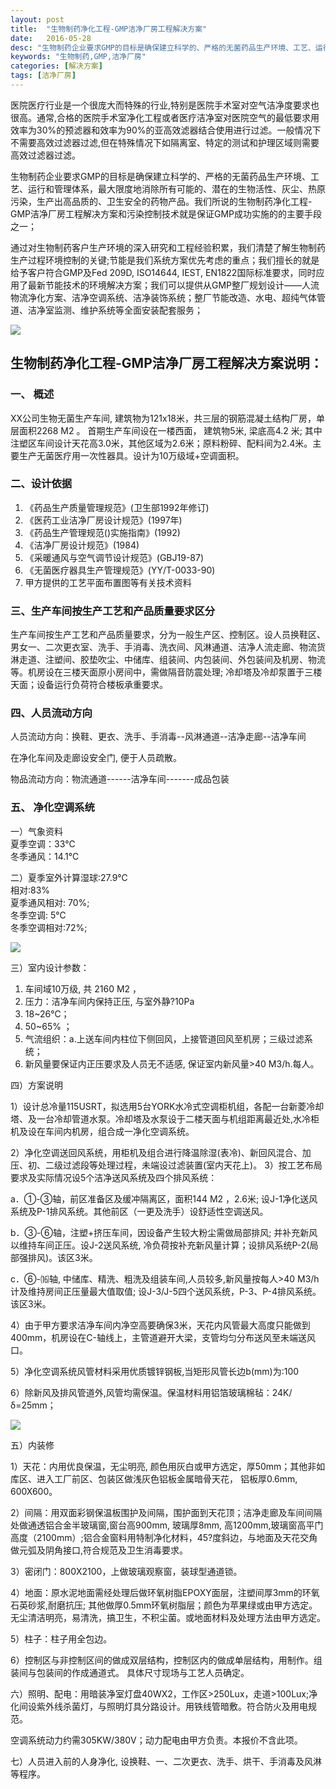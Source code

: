 ```yaml
---
layout: post
title:  "生物制药净化工程-GMP洁净厂房工程解决方案"
date:   2016-05-28
desc: "生物制药企业要求GMP的目标是确保建立科学的、严格的无菌药品生产环境、工艺、运行和管理体系，最大限度地消除所有可能的、潜在的生物活性、灰尘、热原污染，生产出高品质的、卫生安全的药物产品。"
keywords: "生物制药,GMP,洁净厂房"
categories: [解决方案]
tags: [洁净厂房]
---
```


医院医疗行业是一个很庞大而特殊的行业,特别是医院手术室对空气洁净度要求也很高。通常,合格的医院手术室净化工程或者医疗洁净室对医院空气的最低要求用效率为30%的预滤器和效率为90%的亚高效滤器结合使用进行过滤。一般情况下不需要高效过滤器过滤,但在特殊情况下如隔离室、特定的测试和护理区域则需要高效过滤器过滤。

生物制药企业要求GMP的目标是确保建立科学的、严格的无菌药品生产环境、工艺、运行和管理体系，最大限度地消除所有可能的、潜在的生物活性、灰尘、热原污染，生产出高品质的、卫生安全的药物产品。我们所说的生物制药净化工程-GMP洁净厂房工程解决方案和污染控制技术就是保证GMP成功实施的的主要手段之一；

通过对生物制药客户生产环境的深入研究和工程经验积累，我们清楚了解生物制药生产过程环境控制的关键;节能是我们系统方案优先考虑的重点；我们擅长的就是给予客户符合GMP及Fed 209D, ISO14644, IEST, EN1822国际标准要求，同时应用了最新节能技术的环境解决方案；我们可以提供从GMP整厂规划设计——人流物流净化方案、洁净空调系统、洁净装饰系统；整厂节能改造、水电、超纯气体管道、洁净室监测、维护系统等全面安装配套服务；

![](/static/img/2016/052801.gif)

## 生物制药净化工程-GMP洁净厂房工程解决方案说明：

### 一、 概述

XX公司生物无菌生产车间, 建筑物为121x18米，共三层的钢筋混凝土结构厂房，单层面积2268 M2 。 首期生产车间设在一楼西面， 建筑物5米, 梁底高4.2 米; 其中注塑区车间设计天花高3.0米，其他区域为2.6米；原料粉碎、配料间为2.4米。主要生产无菌医疗用一次性器具。设计为10万级域+空调面积。

### 二、设计依据

1. 《药品生产质量管理规范》(卫生部1992年修订)
2. 《医药工业洁净厂房设计规范》(1997年)
3. 《药品生产管理规范()实施指南》(1992)
4. 《洁净厂房设计规范》(1984)
5. 《采暖通风与空气调节设计规范》(GBJ19-87)
6. 《无菌医疗器具生产管理规范》(YY/T-0033-90)
7. 甲方提供的工艺平面布置图等有关技术资料

### 三、生产车间按生产工艺和产品质量要求区分

生产车间按生产工艺和产品质量要求，分为一般生产区、控制区。设人员换鞋区、男女一、二次更衣室、洗手、手消毒、洗衣间、风淋通道、洁净人流走廊、物流货淋走道、注塑间、胶垫吹尘、中储库、组装间、内包装间、外包装间及机房、物流等。机房设在三楼天面原小房间中，需做隔音防震处理; 冷却塔及冷却泵置于三楼天面；设备运行负荷符合楼板承重要求。

### 四、人员流动方向

人员流动方向：换鞋、更衣、洗手、手消毒--风淋通道--洁净走廊--洁净车间

在净化车间及走廊设安全门, 便于人员疏散。

物品流动方向：物流通道------洁净车间-------成品包装

### 五、 净化空调系统

一）气象资料  
夏季空调：33℃  
冬季通风：14.1℃

二）夏季室外计算湿球:27.9℃  
相对:83%  
夏季通风相对: 70%;  
冬季空调: 5℃  
冬季空调相对:72%;

![](/static/img/2016/052802.gif)

三）室内设计参数：

1. 车间域10万级, 共 2160 M2 ，  
2. 压力：洁净车间内保持正压, 与室外静?10Pa  
3. 18~26℃；  
4. 50~65% ；  
5. 气流组织：a.上送车间内柱位下侧回风，上接管道回风至机房；三级过滤系统；  
6. 新风量要保证内正压要求及人员无不适感, 保证室内新风量>40 M3/h.每人。

四）方案说明

1）设计总冷量115USRT，拟选用5台YORK水冷式空调柜机组，各配一台新菱冷却塔、及一台冷却管道水泵。冷却塔及水泵设于二楼天面与机组距离最近处,水冷柜机及设在车间内机房，组合成一净化空调系统。

2）净化空调送回风系统，用柜机及组合进行降温除湿(表冷)、新回风混合、加压、初、二级过滤段等处理过程，未端设过滤装置(室内天花上)。
3）按工艺布局要求及实际情况设5个洁净送风系统及四个排风系统：

a．①-③轴，前区准备区及缓冲隔离区，面积144 M2 ，2.6米; 设J-1净化送风系统及P-1排风系统。其他前区（一更及洗手）设舒适性空调送风。

b．③-⑥轴，注塑+挤压车间，因设备产生较大粉尘需做局部排风; 并补充新风以维持车间正压。设J-2送风系统, 冷负荷按补充新风量计算；设排风系统P-2(局部强排风)。该区3米。

c．⑥-⒃轴, 中储库、精洗、粗洗及组装车间,人员较多,新风量按每人>40 M3/h计及维持房间正压量最大值取值; 设J-3/J-5四个送风系统，P-3、P-4排风系统。该区3米。

4）由于甲方要求洁净车间内净空高要确保3米，天花内风管最大高度只能做到400mm，机房设在С-轴线上，主管道避开大梁，支管均匀分布送风至未端送风口。

5）净化空调系统风管材料采用优质镀锌钢板,当矩形风管长边b(mm)为:100

6）除新风及排风管道外,风管均需保温。保温材料用铝箔玻璃棉毡：24K/δ=25mm；

![](/static/img/2016/052803.jpg)

五）内装修

1）天花：内用优良保温，无尘明亮, 颜色用灰白或甲方选定，厚50mm；其他非如库区、进入工厂前区、包装区做浅灰色铝板金属暗骨天花， 铝板厚0.6mm, 600X600。

2）间隔：用双面彩钢保温板围护及间隔，围护面到天花顶；洁净走廊及车间间隔处做通透铝合金半玻璃窗,窗台高900mm, 玻璃厚8mm, 高1200mm,玻璃窗高平门高度（2100mm）;铝合金窗料用特制净化材料，45?度斜边，与地面及天花交角做元弧及阴角接口,符合规范及卫生消毒要求。

3）密闭门：800X2100，上做玻璃观察窗，装球型通道锁。

4）地面：原水泥地面需经处理后做环氧树脂EPOXY面层，注塑间厚3mm的环氧石英砂浆,耐磨抗压; 其他做厚0.5mm环氧树脂层；颜色为苹果绿或由甲方选定。无尘清洁明亮，易清洗，搞卫生，不积尘菌。或地面材料及处理方法由甲方选定。

5）柱子：柱子用全包边。

6）控制区与非控制区间的做成双层结构，控制区内的做成单层结构，用制作。组装间与包装间的作成通道式。
具体尺寸现场与工艺人员确定。

六）照明、配电：用暗装净室灯盘40WX2，工作区>250Lux，走道>100Lux;净化间设紫外线杀菌灯，与照明灯具分路设计。用铁线管暗敷。符合防火及用电规范。

空调系统动力约需305KW/380V；动力配电由甲方负责。本报价不含此项。

七）人员进入前的人身净化, 设换鞋、一、二次更衣、洗手、烘干、手消毒及风淋等程序。
